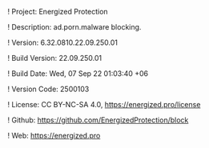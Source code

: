 ! Project: Energized Protection

! Description: ad.porn.malware blocking.

! Version: 6.32.0810.22.09.250.01

! Build Version: 22.09.250.01

! Build Date: Wed, 07 Sep 22 01:03:40 +06

! Version Code: 2500103

! License: CC BY-NC-SA 4.0, https://energized.pro/license

! Github: https://github.com/EnergizedProtection/block

! Web: https://energized.pro

